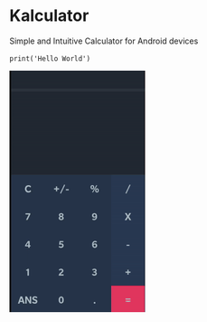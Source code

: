 # Kalculator
Simple and Intuitive Calculator for Android devices

```
print('Hello World')
```
![Calculator](https://github.com/Dannyang27/Kalculator/blob/master/pics/calculator.gif)
